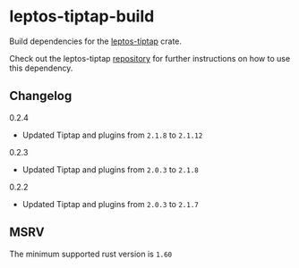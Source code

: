# leptos-tiptap-build

Build dependencies for the [leptos-tiptap](https://crates.io/crates/leptos-tiptap) crate.

Check out the leptos-tiptap [repository](https://github.com/lpotthast/leptos-tiptap) for further instructions on how to
use this dependency.

## Changelog

0.2.4

- Updated Tiptap and plugins from `2.1.8` to `2.1.12`

0.2.3

- Updated Tiptap and plugins from `2.0.3` to `2.1.8`

0.2.2

- Updated Tiptap and plugins from `2.0.3` to `2.1.7`

## MSRV

The minimum supported rust version is `1.60`
